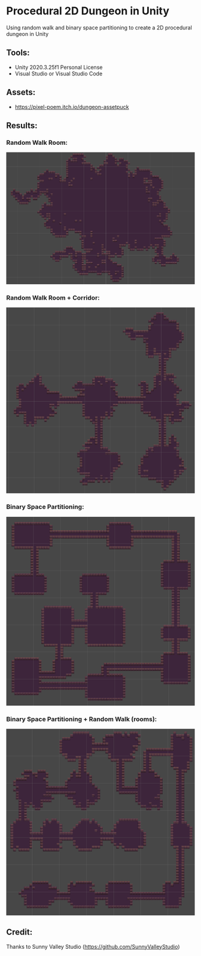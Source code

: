 # Procedural 2D Dungeon in Unity
Using random walk and binary space partitioning to create a 2D procedural dungeon in Unity

## Tools:
- Unity 2020.3.25f1 Personal License
- Visual Studio or Visual Studio Code

## Assets:
- https://pixel-poem.itch.io/dungeon-assetpuck

## Results:
### Random Walk Room:
![image](https://raw.githubusercontent.com/ammarsufyan/procedural-2d-dungeon-unity/main/Screenshot/RandomWalk.png)

### Random Walk Room + Corridor:
![image](https://raw.githubusercontent.com/ammarsufyan/procedural-2d-dungeon-unity/main/Screenshot/RandomWalkCorridors.png)

### Binary Space Partitioning:
![image](https://raw.githubusercontent.com/ammarsufyan/procedural-2d-dungeon-unity/main/Screenshot/BinarySpacePartitioning.png)

### Binary Space Partitioning + Random Walk (rooms):
![image](https://raw.githubusercontent.com/ammarsufyan/procedural-2d-dungeon-unity/main/Screenshot/BinarySpacePartitioningAndRandomWalk.png)

## Credit:
Thanks to Sunny Valley Studio (https://github.com/SunnyValleyStudio)
